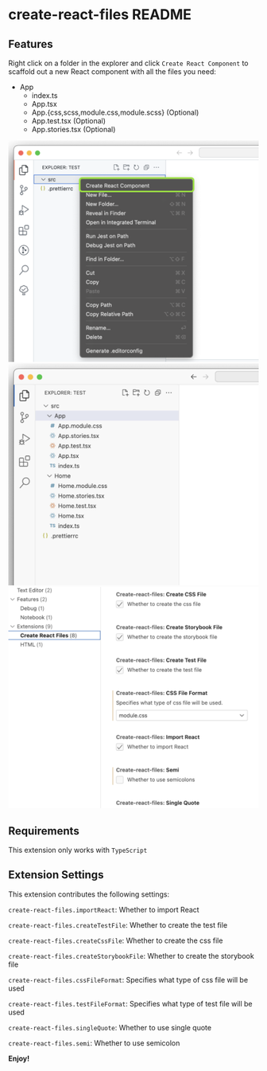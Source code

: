 # create-react-files README

## Features

Right click on a folder in the explorer and click `Create React Component` to scaffold out a new React component with all the files you need:

- App
  - index.ts
  - App.tsx
  - App.{css,scss,module.css,module.scss} (Optional)
  - App.test.tsx (Optional)
  - App.stories.tsx (Optional)

![Add react component from explore](https://raw.githubusercontent.com/xxy-mm/create-react-files/main/images/Frame%201.png)
![Component files added](https://raw.githubusercontent.com/xxy-mm/create-react-files/main/images/Frame%202.png)
![Settings](https://raw.githubusercontent.com/xxy-mm/create-react-files/main/images/Frame%203.png)

## Requirements

This extension only works with `TypeScript`

## Extension Settings

This extension contributes the following settings:

`create-react-files.importReact`: Whether to import React

`create-react-files.createTestFile`: Whether to create the test file

`create-react-files.createCssFile`: Whether to create the css file

`create-react-files.createStorybookFile`: Whether to create the storybook file

`create-react-files.cssFileFormat`: Specifies what type of css file will be used

`create-react-files.testFileFormat`: Specifies what type of test file will be used

`create-react-files.singleQuote`: Whether to use single quote

`create-react-files.semi`: Whether to use semicolon

<!-- ## Known Issues -->

<!-- ## Release Notes -->

**Enjoy!**
